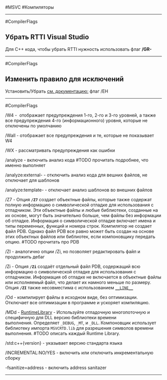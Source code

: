 #MSVC #Компиляторы 

______

#CompilerFlags
## Убрать RTTI Visual Studio 
Для C++ кода, чтобы убрать RTTI нужность использовать флаг **/GR-**

______

#CompilerFlags 
## Изменить правило для исключений
Установить/Убрать [см. документацию:](https://learn.microsoft.com/en-us/cpp/build/reference/eh-exception-handling-model?view=msvc-170) флаг /EH

______
#CompilerFlags 

/W4 -  отображает предупреждения 1-го, 2-го и 3-го уровней, а также все предупреждения 4-го (информационного) уровня, которые не отключены по умолчанию

/Wall - отображает все предупреждения и те, которые не показывает W4

/WX - рассматривать предупреждения как ошибки

/analyze - включить анализ кода #TODO прочитать подробнее, что именно выполняет

/analyze:external- - отключить анализ кода для вешних файлов, не отключает для шаблонов

/analyze:template- - отключает анализ шаблонов во внешних файлов

/Z7 - Опция **`/Z7`** создает объектные файлы, которые также содержат полную информацию о символической отладке для использования с отладчиком. Эти объектные файлы и любые библиотеки, созданные на их основе, могут быть значительно больше, чем файлы без информации об отладке. Информация о символической отладке включает имена и типы переменных, функций и номера строк. Компилятор не создает файл PDB. Однако файл PDB все равно может быть создан на основе этих объектных файлов или библиотек, если компоновщику передать опцию. #TODO прочитать про PDB

/ZI - аналогично опции /Zi, но позволяет редактировать файл и продолжить дебаг

/Zi - Опция **`/Zi`** создаёт отдельный файл PDB, содержащий всю информацию о символической отладке для использования с отладчиком. Информация об отладке не включается в объектные файлы или исполняемый файл, что делает их намного меньше по размеру. Опция **`/ZI`** также несовместима с использованием [`__LINE__`](https://learn.microsoft.com/en-us/cpp/preprocessor/predefined-macros?view=msvc-170)

/Od - компилирует файлы в исходном виде, без оптимизации. Отключает все оптимизации в программе и ускоряет компиляцию.

/MDd - [RuntimeLibrary](https://learn.microsoft.com/en-us/cpp/build/reference/md-mt-ld-use-run-time-library?view=msvc-170) - Используйте отладочную многопоточную и специфичную для DLL версию библиотеки времени выполнения. Определяет `_DEBUG`, `_MT`, и `_DLL`. Компоновщик использует библиотеку импорта `MSVCRTD.lib` для разрешения символов времени выполнения. #TODO описать каждый Runtime Library.

/std:c++{version} - указывает версию стандарта языка

/INCREMENTAL:NO/YES - включить или отключить инкрементальную сборку

-fsanitize=address - включить address sanitazer

______